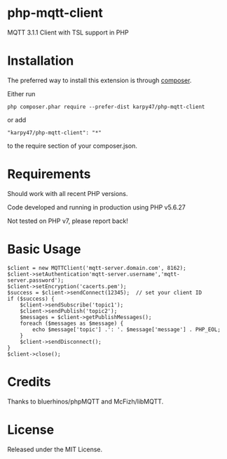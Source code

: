 # php-mqtt-client
MQTT 3.1.1 Client with TSL support in PHP

# Installation

The preferred way to install this extension is through [composer](http://getcomposer.org/download/).

Either run

    php composer.phar require --prefer-dist karpy47/php-mqtt-client

or add

    "karpy47/php-mqtt-client": "*"

to the require section of your composer.json.

# Requirements

Should work with all recent PHP versions.

Code developed and running in production using PHP v5.6.27

Not tested on PHP v7, please report back!

# Basic Usage

    $client = new MQTTClient('mqtt-server.domain.com', 8162);
    $client->setAuthentication'mqtt-server.username','mqtt-server.password');
    $client->setEncryption('cacerts.pem');
    $success = $client->sendConnect(12345);  // set your client ID
    if ($success) {
        $client->sendSubscribe('topic1');
        $client->sendPublish('topic2');
        $messages = $client->getPublishMessages();
        foreach ($messages as $message) {
            echo $message['topic'] .': '. $message['message'] . PHP_EOL;
        }
        $client->sendDisconnect();    
    }
    $client->close();
    
# Credits

Thanks to bluerhinos/phpMQTT and McFizh/libMQTT.

# License

Released under the MIT License.
